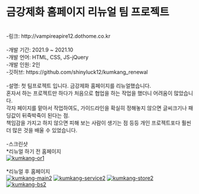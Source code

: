 # 금강제화 홈페이지 리뉴얼 팀 프로젝트
<br>
-링크: http://vampireapire12.dothome.co.kr
<br>
<br>
-개발 기간: 2021.9 ~ 2021.10
<br>
-개발 언어: HTML, CSS, JS-jQuery
<br>
-개발 인원: 2인
<br>
-깃허브: https://github.com/shinyluck12/kumkang_renewal
<br>
<br>
-설명: 첫 팀프로젝트 입니다. 금강제화 홈페이지를 리뉴얼했습니다.
<br>
혼자서 하는 프로젝트만 하다가 처음으로 협업을 하는 작업을 했더니 어려움이 많았습니다.
<br>
각자 페이지를 맡아서 작업하여도, 가이드라인을 확실히 정해놓지 않으면 글씨크기나 패딩값이 뒤죽박죽이 된다는 점.
<br>
책임감을 가지고 하지 않으면 피해 보는 사람이 생기는 점 등등 개인 프로젝트포다 훨씬 더 많은 것을 배울 수 있었습니다.
<br>
<br>
-스크린샷
<br>
*리뉴얼 하기 전 홈페이지
<br>
<a href="https://ibb.co/z6Z2PMw"><img src="https://i.ibb.co/phdK47p/kumkang-or1.png" alt="kumkang-or1" border="0"></a>
<br>
<br>
*리뉴얼 후 홈페이지
<br>
<a href="https://ibb.co/XpvvJDL"><img src="https://i.ibb.co/3WLLhvd/kumkang-main2.png" alt="kumkang-main2" border="0"></a>
<a href="https://ibb.co/6PwvCSN"><img src="https://i.ibb.co/tsKZr63/kumkang-service2.png" alt="kumkang-service2" border="0"></a>
<a href="https://ibb.co/Gnjf7k5"><img src="https://i.ibb.co/MZLynpC/kumkang-store2.png" alt="kumkang-store2" border="0"></a>
<a href="https://ibb.co/HrWC6mL"><img src="https://i.ibb.co/Cnk6gxp/kumkang-bs2.png" alt="kumkang-bs2" border="0"></a>
